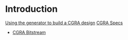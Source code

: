 # Introduction

[Using the generator to build a CGRA design](CGRA-Generator.md)
[CGRA Specs](CGRA-Specs/intro.md)
* [CGRA Bitstream](CGRA-Specs/bitstream-spec.md)
